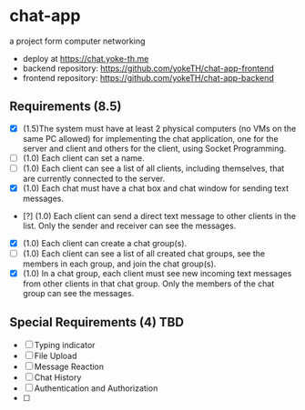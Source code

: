 # chat-app
a project form computer networking
- deploy at https://chat.yoke-th.me
- backend repository: https://github.com/yokeTH/chat-app-frontend
- frontend repository: https://github.com/yokeTH/chat-app-backend

## Requirements (8.5)

- [x] (1.5)The system must have at least 2 physical computers (no VMs on the same PC allowed) for implementing the chat application, one for the server and client and others for the client, using Socket Programming.
- [ ] (1.0) Each client can set a name.
- [ ] (1.0) Each client can see a list of all clients, including themselves, that are currently connected to the server.
- [x] (1.0) Each chat must have a chat box and chat window for sending text messages.
- [?] (1.0) Each client can send a direct text message to other clients in the list. Only the sender and receiver can see the messages.
- [x] (1.0) Each client can create a chat group(s).
- [ ] (1.0) Each client can see a list of all created chat groups, see the members in each group, and join the chat group(s).
- [x] (1.0) In a chat group, each client must see new incoming text messages from other clients in that chat group. Only the members of the chat group can see the messages.

## Special Requirements (4) TBD
- [ ] Typing indicator
- [ ] File Upload
- [ ] Message Reaction
- [ ] Chat History
- [ ] Authentication and Authorization
- [ ]
